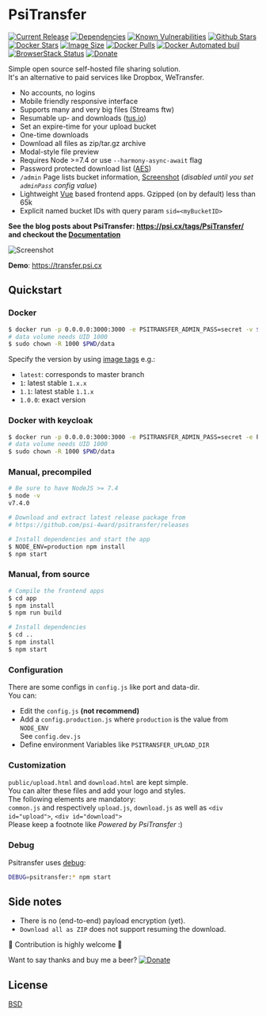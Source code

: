 # PsiTransfer

[![Current Release](https://img.shields.io/github/release/psi-4ward/psitransfer.svg)](https://github.com/psi-4ward/psitransfer/releases)
[![Dependencies](https://david-dm.org/psi-4ward/psitransfer.svg)](https://david-dm.org/psi-4ward/psitransfer)
[![Known Vulnerabilities](https://snyk.io/test/github/psi-4ward/psitransfer/badge.svg)](https://snyk.io/test/github/psi-4ward/psitransfer)
[![Github Stars](https://img.shields.io/github/stars/psi-4ward/psitransfer.svg?style=social&label=Star)](https://github.com/psi-4ward/psitransfer)
[![Docker Stars](https://img.shields.io/docker/stars/psitrax/psitransfer.svg)](https://hub.docker.com/r/psitrax/psitransfer/)
[![Image Size](https://images.microbadger.com/badges/image/psitrax/psitransfer.svg)](https://microbadger.com/images/psitrax/psitransfer)
[![Docker Pulls](https://img.shields.io/docker/pulls/psitrax/psitransfer.svg)](https://hub.docker.com/r/psitrax/psitransfer/)
[![Docker Automated buil](https://img.shields.io/docker/automated/psitrax/psitransfer.svg)](https://hub.docker.com/r/psitrax/psitransfer/)
[![BrowserStack Status](https://automate.browserstack.com/badge.svg?badge_key=Ym1VTEpTSzhYd3QwcU0xR2M5WEZHTklrZWxZZWlrUGpNcnFndlF6dHVadz0tLWU4U1NtNVdDTU5lRHNrSHlkZVJxNHc9PQ==--02d369ac39b0a9d00e89b8adf96d43d368d1dbf8)](https://automate.browserstack.com/public-build/Ym1VTEpTSzhYd3QwcU0xR2M5WEZHTklrZWxZZWlrUGpNcnFndlF6dHVadz0tLWU4U1NtNVdDTU5lRHNrSHlkZVJxNHc9PQ==--02d369ac39b0a9d00e89b8adf96d43d368d1dbf8)
[![Donate](https://img.shields.io/badge/Donate-PayPal-green.svg)](https://www.paypal.com/cgi-bin/webscr?cmd=_s-xclick&hosted_button_id=RTWDCH74TJN54&item_name=psitransfer)

Simple open source self-hosted file sharing solution.  
It's an alternative to paid services like Dropbox, WeTransfer.

* No accounts, no logins
* Mobile friendly responsive interface
* Supports many and very big files (Streams ftw)
* Resumable up- and downloads ([tus.io](https://tus.io))
* Set an expire-time for your upload bucket
* One-time downloads
* Download all files as zip/tar.gz archive
* Modal-style file preview
* Requires Node >=7.4 or use `--harmony-async-await` flag
* Password protected download list ([AES](https://en.wikipedia.org/wiki/Advanced_Encryption_Standard))
* `/admin` Page lists bucket information, [Screenshot](https://raw.githubusercontent.com/psi-4ward/psitransfer/master/docs/PsiTransfer-Admin.png) (_disabled until you set `adminPass` config value_)
* Lightweight [Vue](https://vuejs.org) based frontend apps. Gzipped (on by default) less than 65k
* Explicit named bucket IDs with query param `sid=<myBucketID>`

**See the blog posts about PsiTransfer: https://psi.cx/tags/PsiTransfer/ and checkout the 
[Documentation](https://github.com/psi-4ward/psitransfer/tree/master/docs)**

![Screenshot](https://raw.githubusercontent.com/psi-4ward/psitransfer/master/docs/psitransfer.gif)

**Demo**: https://transfer.psi.cx

## Quickstart

### Docker
```bash
$ docker run -p 0.0.0.0:3000:3000 -e PSITRANSFER_ADMIN_PASS=secret -v $PWD/data:/data psitrax/psitransfer
# data volume needs UID 1000
$ sudo chown -R 1000 $PWD/data 
```

Specify the version by using [image tags](https://hub.docker.com/r/psitrax/psitransfer/tags/) e.g.:
* `latest`: corresponds to master branch
* `1`: latest stable `1.x.x`
* `1.1`: latest stable `1.1.x`
* `1.0.0`: exact version

### Docker with keycloak
```bash
$ docker run -p 0.0.0.0:3000:3000 -e PSITRANSFER_ADMIN_PASS=secret -e PSITRANSFER_KEYCLOAK='{"front":{"realm":"PsiTransfer","auth-server-url":"http://192.168.5.4:8080/auth","ssl-required":"external","resource":"PsiTransfer_FrontEnd","public-client":true,"confidential-port":0},"back":{"realm":"PsiTransfer","bearer-only":true,"auth-server-url":"http://192.168.5.4:8080/auth","ssl-required":"external","resource":"PsiTransfer_BackEnd","confidential-port":0}}' -v $PWD/data:/data smartblug/psitransfer
# data volume needs UID 1000
$ sudo chown -R 1000 $PWD/data 
```
### Manual, precompiled

```bash
# Be sure to have NodeJS >= 7.4
$ node -v
v7.4.0

# Download and extract latest release package from
# https://github.com/psi-4ward/psitransfer/releases

# Install dependencies and start the app
$ NODE_ENV=production npm install
$ npm start
```

### Manual, from source

```bash
# Compile the frontend apps
$ cd app
$ npm install
$ npm run build

# Install dependencies
$ cd ..
$ npm install
$ npm start
```

### Configuration

There are some configs in `config.js` like port and data-dir.  
You can:
* Edit the `config.js` **(not recommend)**
* Add a `config.production.js` where `production` is the value from `NODE_ENV`  
  See `config.dev.js`
* Define environment Variables like `PSITRANSFER_UPLOAD_DIR`

### Customization

`public/upload.html` and `download.html` are kept simple.  
You can alter these files and add your logo and styles.  
The following elements are mandatory:  
`common.js` and respectively `upload.js`, `download.js` as well as `<div id="upload">`, `<div id="download">`  
Please keep a footnote like *Powered by PsiTransfer* :)

### Debug

Psitransfer uses [debug](https://github.com/visionmedia/debug):

```bash
DEBUG=psitransfer:* npm start
```

## Side notes

* There is no (end-to-end) payload encryption (yet).
* `Download all as ZIP` does not support resuming the download.

:star2: Contribution is highly welcome :metal:

Want to say thanks and buy me a beer? [![Donate](https://img.shields.io/badge/Donate-PayPal-green.svg)](https://www.paypal.com/cgi-bin/webscr?cmd=_s-xclick&hosted_button_id=RTWDCH74TJN54&item_name=psitransfer)


## License

[BSD](LICENSE)
